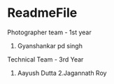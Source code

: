 
# ReadmeFile
Photographer team - 1st year 

1. Gyanshankar pd singh


Technical Team - 3rd Year

1. Aayush Dutta
2.Jagannath Roy


